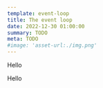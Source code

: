 ```yaml
---
template: event-loop
title: The event loop
date: 2022-12-30 01:00:00
summary: TODO
meta: TODO
#image: 'asset-url:./img.png'
---
```


<script type="component">{
  "module": "shared/demos/2022/event-loop/EventLoop",
  "exportName": "Styles",
  "staticOnly": true
}</script>

<div class="section-with-slide min-viewport-height">
<div class="slide">
  <div class="slide-inner default-gradient">
    <script type="component">{
      "module": "shared/demos/2022/event-loop/EventLoop",
      "props": {
        "initialState": {},
        "width": 480,
        "height": 280
      }
    }</script>
  </div>
</div>

<div class="content">

Hello

</div>
</div>

<div class="section-with-slide min-viewport-height">
<div class="slide">
  <div class="slide-inner ocean-gradient"></div>
</div>

<div class="content">

Hello

</div>
</div>
